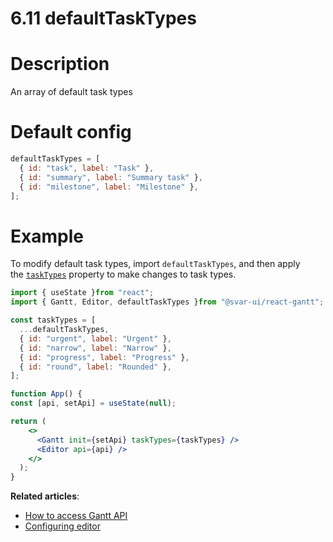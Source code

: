 # 6.11 defaultTaskTypes

# **Description**

An array of default task types

# **Default config**

```jsx
defaultTaskTypes = [
  { id: "task", label: "Task" },
  { id: "summary", label: "Summary task" },
  { id: "milestone", label: "Milestone" },
];

```

# **Example**

To modify default task types, import `defaultTaskTypes`, and then apply the [`taskTypes`](https://docs.svar.dev/react/gantt/api/properties/tasktypes) property to make changes to task types.

```jsx
import { useState }from "react";
import { Gantt, Editor, defaultTaskTypes }from "@svar-ui/react-gantt";

const taskTypes = [
  ...defaultTaskTypes,
  { id: "urgent", label: "Urgent" },
  { id: "narrow", label: "Narrow" },
  { id: "progress", label: "Progress" },
  { id: "round", label: "Rounded" },
];

function App() {
const [api, setApi] = useState(null);

return (
    <>
      <Gantt init={setApi} taskTypes={taskTypes} />
      <Editor api={api} />
    </>
  );
}

```

**Related articles**:

- [How to access Gantt API](https://docs.svar.dev/react/gantt/api/how_to_access_api)
- [Configuring editor](https://docs.svar.dev/react/gantt/guides/configuration/configure_editor)